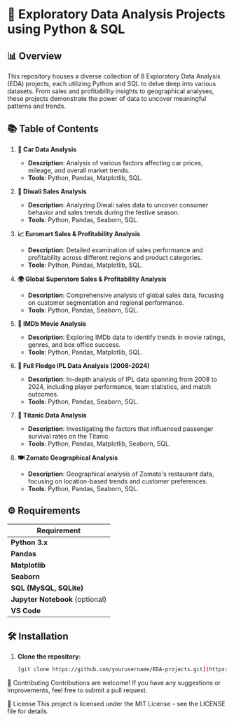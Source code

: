 # 📝 Exploratory Data Analysis Projects using Python & SQL

## 📊 Overview

This repository houses a diverse collection of 8 Exploratory Data Analysis (EDA) projects, each utilizing Python and SQL to delve deep into various datasets. From sales and profitability insights to geographical analyses, these projects demonstrate the power of data to uncover meaningful patterns and trends.

## 📚 Table of Contents

1. **🚗 Car Data Analysis**
   - **Description**: Analysis of various factors affecting car prices, mileage, and overall market trends.
   - **Tools**: Python, Pandas, Matplotlib, SQL.

2. **🎇 Diwali Sales Analysis**
   - **Description**: Analyzing Diwali sales data to uncover consumer behavior and sales trends during the festive season.
   - **Tools**: Python, Pandas, Seaborn, SQL.

3. **📈 Euromart Sales & Profitability Analysis**
   - **Description**: Detailed examination of sales performance and profitability across different regions and product categories.
   - **Tools**: Python, Pandas, Matplotlib, SQL.

4. **🌍 Global Superstore Sales & Profitability Analysis**
   - **Description**: Comprehensive analysis of global sales data, focusing on customer segmentation and regional performance.
   - **Tools**: Python, Pandas, Seaborn, SQL.

5. **🎥 IMDb Movie Analysis**
   - **Description**: Exploring IMDb data to identify trends in movie ratings, genres, and box office success.
   - **Tools**: Python, Pandas, Matplotlib, SQL.

6. **🏏 Full Fledge IPL Data Analysis (2008-2024)**
   - **Description**: In-depth analysis of IPL data spanning from 2008 to 2024, including player performance, team statistics, and match outcomes.
   - **Tools**: Python, Pandas, Seaborn, SQL.

7. **🚢 Titanic Data Analysis**
   - **Description**: Investigating the factors that influenced passenger survival rates on the Titanic.
   - **Tools**: Python, Pandas, Matplotlib, Seaborn, SQL.

8. **🍽️ Zomato Geographical Analysis**
   - **Description**: Geographical analysis of Zomato's restaurant data, focusing on location-based trends and customer preferences.
   - **Tools**: Python, Pandas, Seaborn, SQL.

## ⚙️ Requirements

 Requirement |
|-------------|
| **Python 3.x** |
| **Pandas** |
| **Matplotlib** |
| **Seaborn** |
| **SQL (MySQL, SQLite)** |
| **Jupyter Notebook** (optional) |
|**VS Code** |

## 🛠️ Installation

1. **Clone the repository:**
   ```bash
   [git clone https://github.com/yourusername/EDA-projects.git](https://github.com/1sumer/Explorator-Data-Analysis-with-Python---SQL)

🤝 Contributing
Contributions are welcome! If you have any suggestions or improvements, feel free to submit a pull request.

📜 License
This project is licensed under the MIT License - see the LICENSE file for details.

